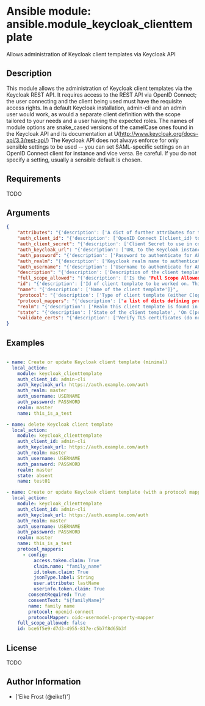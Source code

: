 # Ansible module: ansible.module_keycloak_clienttemplate


Allows administration of Keycloak client templates via Keycloak API

## Description

This module allows the administration of Keycloak client templates via the Keycloak REST API. It requires access to the REST API via OpenID Connect; the user connecting and the client being used must have the requisite access rights. In a default Keycloak installation, admin-cli and an admin user would work, as would a separate client definition with the scope tailored to your needs and a user having the expected roles.
The names of module options are snake_cased versions of the camelCase ones found in the Keycloak API and its documentation at U(http://www.keycloak.org/docs-api/3.3/rest-api/)
The Keycloak API does not always enforce for only sensible settings to be used -- you can set SAML-specific settings on an OpenID Connect client for instance and vice versa. Be careful. If you do not specify a setting, usually a sensible default is chosen.

## Requirements

TODO

## Arguments

``` json
{
    "attributes": "{'description': ['A dict of further attributes for this client template. This can contain various configuration settings, though in the default installation of Keycloak as of 3.4, none are documented or known, so this is usually empty.']}",
    "auth_client_id": "{'description': ['OpenID Connect I(client_id) to authenticate to the API with.'], 'default': 'admin-cli', 'required': True}",
    "auth_client_secret": "{'description': ['Client Secret to use in conjunction with I(auth_client_id) (if required).']}",
    "auth_keycloak_url": "{'description': ['URL to the Keycloak instance.'], 'required': True, 'aliases': ['url']}",
    "auth_password": "{'description': ['Password to authenticate for API access with.'], 'required': True, 'aliases': ['password']}",
    "auth_realm": "{'description': ['Keycloak realm name to authenticate to for API access.'], 'required': True}",
    "auth_username": "{'description': ['Username to authenticate for API access with.'], 'required': True, 'aliases': ['username']}",
    "description": "{'description': ['Description of the client template in Keycloak']}",
    "full_scope_allowed": "{'description': ['Is the "Full Scope Allowed" feature set for this client template or not. This is \'fullScopeAllowed\' in the Keycloak REST API.']}",
    "id": "{'description': ['Id of client template to be worked on. This is usually a UUID.']}",
    "name": "{'description': ['Name of the client template']}",
    "protocol": "{'description': ['Type of client template (either C(openid-connect) or C(saml).'], 'choices': ['openid-connect', 'saml']}",
    "protocol_mappers": "{'description': ["a list of dicts defining protocol mappers for this client template. This is 'protocolMappers' in the Keycloak REST API."], 'suboptions': {'consentRequired': {'description': ['Specifies whether a user needs to provide consent to a client for this mapper to be active.']}, 'consentText': {'description': ['The human-readable name of the consent the user is presented to accept.']}, 'id': {'description': ['Usually a UUID specifying the internal ID of this protocol mapper instance.']}, 'name': {'description': ['The name of this protocol mapper.']}, 'protocol': {'description': ["is either 'openid-connect' or 'saml', this specifies for which protocol this protocol mapper is active."], 'choices': ['openid-connect', 'saml']}, 'protocolMapper': {'description': ['The Keycloak-internal name of the type of this protocol-mapper. While an exhaustive list is impossible to provide since this may be extended through SPIs by the user of Keycloak, by default Keycloak as of 3.4 ships with at least', 'C(docker-v2-allow-all-mapper)', 'C(oidc-address-mapper)', 'C(oidc-full-name-mapper)', 'C(oidc-group-membership-mapper)', 'C(oidc-hardcoded-claim-mapper)', 'C(oidc-hardcoded-role-mapper)', 'C(oidc-role-name-mapper)', 'C(oidc-script-based-protocol-mapper)', 'C(oidc-sha256-pairwise-sub-mapper)', 'C(oidc-usermodel-attribute-mapper)', 'C(oidc-usermodel-client-role-mapper)', 'C(oidc-usermodel-property-mapper)', 'C(oidc-usermodel-realm-role-mapper)', 'C(oidc-usersessionmodel-note-mapper)', 'C(saml-group-membership-mapper)', 'C(saml-hardcode-attribute-mapper)', 'C(saml-hardcode-role-mapper)', 'C(saml-role-list-mapper)', 'C(saml-role-name-mapper)', 'C(saml-user-attribute-mapper)', 'C(saml-user-property-mapper)', 'C(saml-user-session-note-mapper)', "An exhaustive list of available mappers on your installation can be obtained on the admin console by going to Server Info -> Providers and looking under 'protocol-mapper'."]}, 'config': {'description': ['Dict specifying the configuration options for the protocol mapper; the contents differ depending on the value of I(protocolMapper) and are not documented other than by the source of the mappers and its parent class(es). An example is given below. It is easiest to obtain valid config values by dumping an already-existing protocol mapper configuration through check-mode in the "existing" field.']}}}",
    "realm": "{'description': ['Realm this client template is found in.']}",
    "state": "{'description': ['State of the client template', 'On C(present), the client template will be created (or updated if it exists already).', 'On C(absent), the client template will be removed if it exists'], 'choices': ['present', 'absent'], 'default': 'present'}",
    "validate_certs": "{'description': ['Verify TLS certificates (do not disable this in production).'], 'default': True, 'type': 'bool'}",
}
```

## Examples


``` yaml

- name: Create or update Keycloak client template (minimal)
  local_action:
    module: keycloak_clienttemplate
    auth_client_id: admin-cli
    auth_keycloak_url: https://auth.example.com/auth
    auth_realm: master
    auth_username: USERNAME
    auth_password: PASSWORD
    realm: master
    name: this_is_a_test

- name: delete Keycloak client template
  local_action:
    module: keycloak_clienttemplate
    auth_client_id: admin-cli
    auth_keycloak_url: https://auth.example.com/auth
    auth_realm: master
    auth_username: USERNAME
    auth_password: PASSWORD
    realm: master
    state: absent
    name: test01

- name: Create or update Keycloak client template (with a protocol mapper)
  local_action:
    module: keycloak_clienttemplate
    auth_client_id: admin-cli
    auth_keycloak_url: https://auth.example.com/auth
    auth_realm: master
    auth_username: USERNAME
    auth_password: PASSWORD
    realm: master
    name: this_is_a_test
    protocol_mappers:
      - config:
          access.token.claim: True
          claim.name: "family_name"
          id.token.claim: True
          jsonType.label: String
          user.attribute: lastName
          userinfo.token.claim: True
        consentRequired: True
        consentText: "${familyName}"
        name: family name
        protocol: openid-connect
        protocolMapper: oidc-usermodel-property-mapper
    full_scope_allowed: false
    id: bce6f5e9-d7d3-4955-817e-c5b7f8d65b3f

```

## License

TODO

## Author Information
  - ['Eike Frost (@eikef)']
